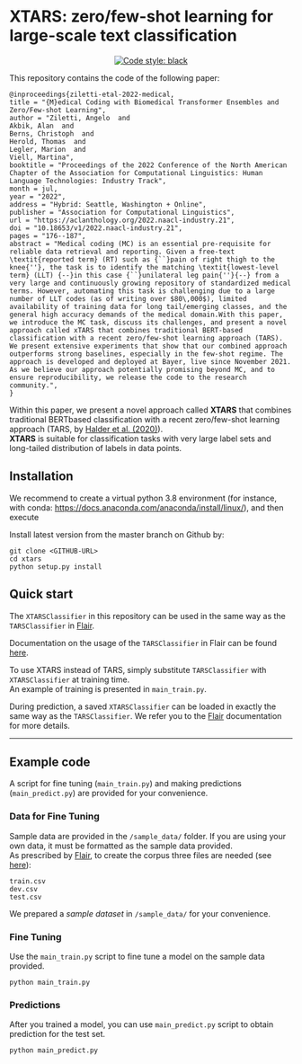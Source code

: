 # XTARS: zero/few-shot learning for large-scale text classification

<p align="center">
<a href="https://github.com/psf/black"><img alt="Code style: black" src="https://img.shields.io/badge/code%20style-black-000000.svg"></a>
</p>

This repository contains the code of the following paper:

    @inproceedings{ziletti-etal-2022-medical,
    title = "{M}edical Coding with Biomedical Transformer Ensembles and Zero/Few-shot Learning",
    author = "Ziletti, Angelo  and
    Akbik, Alan  and
    Berns, Christoph  and
    Herold, Thomas  and
    Legler, Marion  and
    Viell, Martina",
    booktitle = "Proceedings of the 2022 Conference of the North American Chapter of the Association for Computational Linguistics: Human Language Technologies: Industry Track",
    month = jul,
    year = "2022",
    address = "Hybrid: Seattle, Washington + Online",
    publisher = "Association for Computational Linguistics",
    url = "https://aclanthology.org/2022.naacl-industry.21",
    doi = "10.18653/v1/2022.naacl-industry.21",
    pages = "176--187",
    abstract = "Medical coding (MC) is an essential pre-requisite for reliable data retrieval and reporting. Given a free-text \textit{reported term} (RT) such as {``}pain of right thigh to the knee{''}, the task is to identify the matching \textit{lowest-level term} (LLT) {--}in this case {``}unilateral leg pain{''}{--} from a very large and continuously growing repository of standardized medical terms. However, automating this task is challenging due to a large number of LLT codes (as of writing over $80\,000$), limited availability of training data for long tail/emerging classes, and the general high accuracy demands of the medical domain.With this paper, we introduce the MC task, discuss its challenges, and present a novel approach called xTARS that combines traditional BERT-based classification with a recent zero/few-shot learning approach (TARS). We present extensive experiments that show that our combined approach outperforms strong baselines, especially in the few-shot regime. The approach is developed and deployed at Bayer, live since November 2021. As we believe our approach potentially promising beyond MC, and to ensure reproducibility, we release the code to the research community.",
    }

Within this paper, we present a novel approach called **XTARS** that combines traditional BERTbased classification with a recent zero/few-shot
learning approach (TARS, by [Halder et al. (2020)](https://kishaloyhalder.github.io/pdfs/tars_coling2020.pdf)).   
**XTARS** is suitable for classification tasks with very large label sets and long-tailed distribution of labels in data points.


## Installation

We recommend to create a virtual python 3.8 environment (for instance, with conda: https://docs.anaconda.com/anaconda/install/linux/), and then execute

Install latest version from the master branch on Github by:
```
git clone <GITHUB-URL>    
cd xtars    
python setup.py install     
```

## Quick start
The `XTARSClassifier` in this repository can be used in the same way as the `TARSClassifier` in [Flair](https://github.com/flairNLP/flair).

Documentation on the usage of the `TARSClassifier` in Flair can be found [here](https://github.com/flairNLP/flair/blob/master/resources/docs/TUTORIAL_10_TRAINING_ZERO_SHOT_MODEL.md).

To use XTARS instead of TARS, simply substitute `TARSClassifier` with `XTARSClassifier` at training time.    
An example of training is presented in `main_train.py`. 

During prediction, a saved `XTARSClassifier` can be loaded in exactly the same way as the `TARSClassifier`.
We refer you to the [Flair](https://github.com/flairNLP/flair) documentation for more details.

---------------

## Example code

A script for fine tuning (`main_train.py`) and making predictions (`main_predict.py`) are provided for your convenience.

### Data for Fine Tuning

Sample data are provided in the `/sample_data/` folder. 
If you are using your own data, it must be formatted as the sample data provided.    
As prescribed by [Flair](https://github.com/flairNLP/flair), to  create the corpus three files are needed (see [here](https://github.com/flairNLP/flair/blob/master/resources/docs/TUTORIAL_6_CORPUS.md)):
```
train.csv
dev.csv
test.csv
```

We prepared a *sample dataset* in `/sample_data/` for your convenience.

### Fine Tuning

Use the `main_train.py` script to fine tune a model on the sample data provided.

```
python main_train.py 
```

### Predictions

After you trained a model, you can use `main_predict.py` script to obtain prediction for the test set.

```
python main_predict.py 
```

